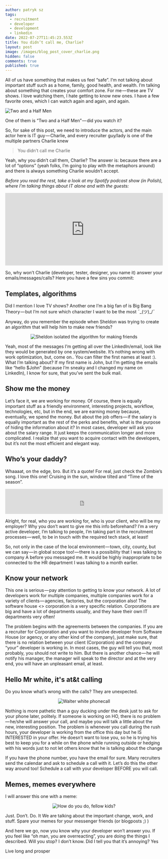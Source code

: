 ```yaml
---
author: patryk sz
tags:
  - recruitment
  - developer
  - development
  - linkedin
date: 2022-07-27T11:45:23.553Z
title: You didn’t call me, Charlie?
layout: post
image: /images/blog_post_cover_charlie.png
hidden: false
comments: true
published: true
---
```

All of us have something that makes us feel “safe”. I’m not talking about important stuff such as a home, family, good health, and wealth. I’m talking about something that creates your comfort zone. For me — these are TV shows. I love watching them, I hate getting to know new ones. I have a few favorite ones, which I can watch again and again, and again.

![Two and a Half Men](/images/charlie-harper-czyli-charlie-sheen.jpeg "Charlie from \"Two and a Half Men\"")

One of them is “Two and a Half Men” — did you watch it?

So, for sake of this post, we need to introduce the actors, and the main actor here is IT guy — Charlie, and every recruiter guy/lady is one of the multiple partners Charlie knew

> You didn’t call me Charlie

Yeah, why you didn’t call them, Charlie? The answer is: because there are a lot of “options” (yeah folks, I’m going to play with the metaphors around) and there is always something Charlie wouldn’t accept.

*Before you read the rest, take a look at my Spotify podcast show (in Polish), where I’m talking things about IT alone and with the guests:*

<iframe style={{borderRadius: "12px"}} src="https://open.spotify.com/embed/show/1xrG8BF4Niv5uIzHvIn79q?utm_source=generator&theme=0" width="100%" height="232" frameBorder="0" allowfullscreen="" allow="autoplay; clipboard-write; encrypted-media; fullscreen; picture-in-picture"></iframe>

So, why won’t Charlie (developer, tester, designer, you name it) answer your emails/messages/calls? Here you have a few sins you commit:

## Templates, algorithms

Did I mention I love TV shows? Another one I’m a big fan of is Big Bang Theory — but I’m not sure which character I want to be the most ¯\_(ツ)\_/¯

Anyway, do you remember the episode when Sheldon was trying to create an algorithm that will help him to make new friends?

<center>

![Sheldon isolated the algorithm for making friends](/images/c7ecddcd-e526-4d45-ad3d-bbc8d8ee7061_text.gif "Sheldon isolated the algorithm for making friends / Big Bang Theory")

</center>

Yeah, most of the messages I’m getting all over the LinkedIn/email, look like they would be generated by one system/website. It’s nothing wrong with work optimization, but, come on.. You can filter the first names at least :). What I’m talking about? If my first name is John, but I’m getting the emails like “hello $John” (because I’m sneaky and I changed my name on LinkedIn), I know for sure, that you’ve sent the bulk mail.

## Show me the money

Let’s face it, we are working for money. Of course, there is equally important stuff as a friendly environment, interesting projects, workflow, technologies, etc, but in the end, we are earning money because, eventually, we spend the money.
But about the job offers — if the salary is equally important as the rest of the perks and benefits, what is the purpose of hiding the information about it? In most cases, developer will ask you about the salary range. It just keeps the communication longer and more complicated. I realize that you want to acquire contact with the developers, but it’s not the most efficient and elegant way.

## Who’s your daddy?

Whaaaat, on the edge, bro. But it’s a quote! For real, just check the Zombie’s song. I love this one! Cruising in the sun, window tilted and “Time of the season”.

<iframe style={{borderRadius: "12px"}} src="https://open.spotify.com/embed/track/5AJrhrwz4oSZX2PwwV4qrN?utm_source=generator" width="100%" height="80" frameBorder="0" allowfullscreen="" allow="autoplay; clipboard-write; encrypted-media; fullscreen; picture-in-picture"></iframe>

Alright, for real, who you are working for, who is your client, who will be my employer? Why you don’t want to give me this info beforehand? I’m a very active developer, I’m talking to people, I’m taking part in the recruitment processes — well, to be in touch with the required tech stack, at least!

So, not only in the case of the local environment — town, city, county, but we can say — in global scope too! — there is a possibility that I was talking to company A before you messaged me. It would be highly inappropriate to be connected to the HR department I was talking to a month earlier.

## Know your network

This one is serious — pay attention to getting to know your network. A lot of developers work for multiple companies, multiple companies work for a variety of clients — agencies, factories, but the corporation also! The software house \<\> corporation is a very specific relation. Corporations are big and have a lot of departments usually, and they have their own IT departments very often!

The problem begins with the agreements between the companies. If you are a recruiter for Corporation and you want to involve developer from Software House (or agency, or any other kind of the company), just make sure, that there is no relation between your client (Corporation) and the company “your” developer is working in. In most cases, the guy will tell you that, most probably, you should not write to him. But there is another chance — he will notify his manager, the manager will speak to the director and at the very end, you will have an unpleasant email, at least.

## Hello Mr white, it's at&t calling

Do you know what’s wrong with the calls? They are unexpected. 

<center>

![Walter white phonecall](/images/walter-white.gif "Walter white phonecall / Breaking Bad")

</center>

Nothing is more pathetic than a guy ducking under the desk just to ask for your phone later, politely. If someone is working on HO, there is no problem — he/she will answer your call, and maybe you will talk a little about the new, interesting position. The problem is whenever you call during the rush hours, your developer is working from the office this day but he IS INTERESTED in your offer. He doesn’t want to lose you, so he is trying his best to keep you for a while on the phone while running outside or hedging with his words just to not let others know that he is talking about the change

If you have the phone number, you have the email for sure. Many recruiters send the calendar and ask to schedule a call with it. Let’s do this the other way around too! Schedule a call with your developer BEFORE you will call.

## Memes, memes everywhere

I will answer this one with a meme:

<center>

![How do you do, fellow kids?](/images/how-do-you-do-fellow-kids-steve-buscemi.gif "How do you do, fellow kids? / 30 rock")

</center>

Just. Don’t. Do. It
We are talking about the important change, work, and stuff. Spare your memes for your messenger friends (or blogposts ;) )


And here we go, now you know why your developer won’t answer you. If you feel like “oh man, you are overreacting”, you are doing the things I described. Will you stop? I don’t know. Did I tell you that it’s annoying? Yes


Live long and prosper

